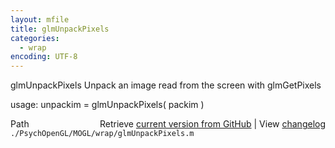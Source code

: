 ```yaml
---
layout: mfile
title: glmUnpackPixels
categories:
  - wrap
encoding: UTF-8
---
```


glmUnpackPixels  Unpack an image read from the screen with glmGetPixels  

usage:  unpackim = glmUnpackPixels( packim )  


<div class="code_header" style="text-align:right;">
  <span style="float:left;">Path&nbsp;&nbsp;</span> <span class="counter">Retrieve <a href=
  "https://raw.github.com/Psychtoolbox-3/Psychtoolbox-3/beta/./PsychOpenGL/MOGL/wrap/glmUnpackPixels.m">current version from GitHub</a> | View <a href=
  "https://github.com/Psychtoolbox-3/Psychtoolbox-3/commits/beta/./PsychOpenGL/MOGL/wrap/glmUnpackPixels.m">changelog</a></span>
</div>
<div class="code">
  <code>./PsychOpenGL/MOGL/wrap/glmUnpackPixels.m</code>
</div>
